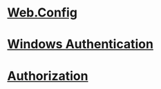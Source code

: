 # [Web.Config](web.config.md)
# [Windows Authentication](windows.md)
# [Authorization](authorization.md)